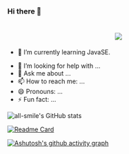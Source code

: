 ### Hi there 👋

<h1 align="center"> <a href="https://sunguoqi.com/"> <img src="https://readme-typing-svg.herokuapp.com/?lines=小魏同学祝你工作愉快!&center=true&size=27"> </a> </h1>


<!-- **zechaowei/zechaowei** is a ✨ _special_ ✨ repository because its `README.md` (this file) appears on your GitHub profile. 

Here are some ideas to get you started:
-->

<!-- - 🔭 I’m currently working on ...  我目前正在做... -->
- 🌱 I’m currently learning JavaSE.     <!-- 我目前正在学习 ... -->
<!-- - 👯 I’m looking to collaborate on ... 我想要的合作... -->
- 🤔 I’m looking for help with ...  <!-- 我在寻求帮助 -->
- 💬 Ask me about ...               <!-- 问我相关问题 -->
- 📫 How to reach me: ...           <!-- 如何联系我： -->
- 😄 Pronouns: ...                  <!-- 代名词 -->
- ⚡ Fun fact: ...                  <!-- 有趣的事实.... -->

![all-smile's GitHub stats](https://github-readme-stats.vercel.app/api?username=zechaowei&show_icons=true&theme=tokyonight)


<!--
    ![all-smile's GitHub stats](https://github-readme-stats.vercel.app/api?username=zechaowei&show_icons=true&theme=tokyonight)
-->

<!--
<div align="center"> <img height="137px" src="https://github-readme-stats.vercel.app/api?username=zechaowei&hide_title=true&hide_border=true&show_icons=trueline_height=21&text_color=000&icon_color=000&bg_color=0,ea6161,ffc64d,fffc4d,52fa5a&theme=graywhite" /> </div>
-->

[![Readme Card](https://github-readme-stats.vercel.app/api/pin/?username=zechaowei&repo=zechaowei.github.io)](https://github.com/zechaowei/zechaowei.github.io)

<!-- 热门语言卡片显示了 GitHub 用户常用的编程语言 -->
<!--
    [![Top Langs](https://github-readme-stats.vercel.app/api/top-langs/?username=zechaowei)](https://github.com/zechaowei/idea-demo/tree/master)
-->

[![Ashutosh's github activity graph](https://github-readme-activity-graph.cyclic.app/graph?username=zechaowei&theme=tokyo-night)](https://github.com/zechaowei/idea-demo)
